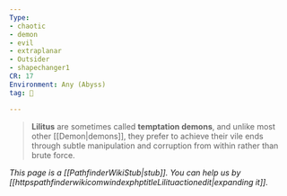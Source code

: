 ```yaml
---
Type:
- chaotic
- demon
- evil
- extraplanar
- Outsider
- shapechanger1
CR: 17
Environment: Any (Abyss)
tag: 👹

---
```


> **Lilitus** are sometimes called **temptation demons**, and unlike most other [[Demon|demons]], they prefer to achieve their vile ends through subtle manipulation and corruption from within rather than brute force.



*This page is a [[PathfinderWikiStub|stub]]. You can help us by [[httpspathfinderwikicomwindexphptitleLilituactionedit|expanding it]].*








